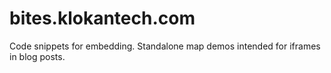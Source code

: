 # bites.klokantech.com
Code snippets for embedding. Standalone map demos intended for iframes in blog posts.
